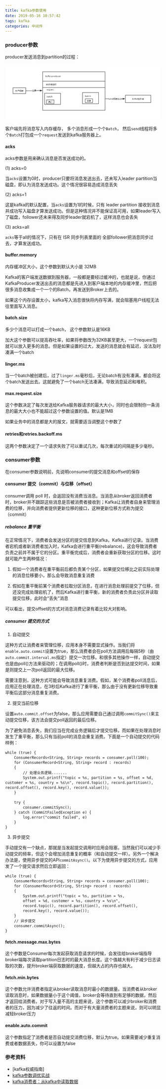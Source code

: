 ```yaml
---
title: kafka参数使用
date: 2019-05-16 10:57:42
tags: kafka
categories: 中间件
---
```


### producer参数


producer发送消息到partition的过程：

![](/images/kafka/kafka-producer-send.png)

客户端先将消息写入内存缓存， 多个消息形成一个个`Batch`， 然后`send`线程将多个`Batch`打包成一个`request`发送到kafka服务器上。

#### acks

acks参数是用来确认消息是否发送成功的。

(1) acks=0

当`acks`设置为0时，producer只要将消息发送出去，还未写入leader partition当磁盘，即认为消息发送成功。这个情况很容易造成消息丢失

(2) acks=1

这是kafka的默认配置，当`acks`设置为1的时候，只有 leader partition 接收到消息并成功写入磁盘才算发送成功。但是这种情况并不能保证高可用，如果leader写入了磁盘，follower还未来得及同步leader就宕机了，这样消息也会丢失

(3) acks=all

`acks`等于all的情况下，只有在 ISR 同步列表里面的
全部follower把消息同步过去，才算发送成功。

#### buffer.memory

内存缓冲区大小，这个参数到默认大小是 32MB

Kafka的客户端发送数据到服务器，一般都是要经过缓冲的，也就是说，你通过KafkaProducer发送出去的消息都是先进入到客户端本地的内存缓冲里，然后把很多消息收集成一个一个的Batch，再发送到Broker上去的。

如果这个内存设置太小，kafka写入消息很快将内存写满，就会阻塞用户线程无法往里面写入消息。

#### batch.size

多少个消息可以打成一个batch， 这个参数默认是16KB

加大这个参数可以提高吞吐率，如果将参数改为32KB甚至更大，一个request包就可以放入更多的消息。但是如果设置的过大，发送的消息就会有延迟，没法及时凑满一个batch

#### linger.ms

当一个batch被创建后，过了`linger.ms`毫秒后，无论batch有没有凑满，都会将这个batch发送出去。这就避免了一个batch无法凑满，导致消息延迟和堆积。

#### max.request.size

这个参数决定了每次发送给Kafka服务器请求的最大大小，同时也会限制你一条消息的最大大小也不能超过这个参数设置的值。默认是1MB

如果业务中的消息都是大的报文，就需要适当调整这个参数了

#### retries和retries.backoff.ms

这两个参数决定了一个请求失败了可以重试几次，每次重试的间隔是多少毫秒。


### consumer参数

在consumer参数说明前，先说明consumer的提交消息和offset的保存

#### consumer 提交（commit）与位移（offset）

consumer调用 poll 时，会返回没有消费当消息。当消息从broker返回消费者时，broker并不跟踪这些消息是否被消费者接收到；Kafka让消费者自身来管理消费的位移，并向消费者提供更新位移的接口，这种更新位移方式称为提交（commit）

##### rebalance 重平衡

在正常情况下，消费者会发送分区的提交信息到Kafka，Kafka进行记录。当消费者宕机或者新消费者加入时，Kafka会进行重平衡(rebalance)，这会导致消费者负责之前并不属于它的分区。重平衡完成后，消费者会重新获取分区的位移。这时就可能产生两种情况：

1. 假如一个消费者在重平衡前后都负责某个分区，如果提交位移比之前实际处理的消息位移要小，那么会导致消息重复消费

2. 假如在重平衡前某个消费者拉取分区消息，在进行消息处理前提交了位移，但还没完成处理宕机了，然后Kafka进行重平衡，新的消费者负责此分区并读取提交位移，此时会“丢失”消息

可以看出，提交offset的方式对消息消费记录有着比较大对影响。

##### consumer 提交的方式

1. 自动提交

这种方式让消费者来管理位移，应用本身不需要显式操作。当我们将`enable.auto.commit`设置为true，那么消费者会在poll方法调用后每隔5秒（由`auto.commit.interval.ms`指定）提交一次位移。和很多其他操作一样，自动提交也是由poll()方法来驱动的；在调用poll()时，消费者判断是否到达提交时间，如果是则提交上一次poll返回的最大位移。

需要注意到，这种方式可能会导致消息重复消费。假如，某个消费者poll消息后，应用正在处理消息，在3秒后Kafka进行了重平衡，那么由于没有更新位移导致重平衡后这部分消息重复消费。

2. 提交当前位移

设置`auto.commit.offset`为false，那么应用需要自己通过调用`commitSync()`来主动提交位移，该方法会提交poll返回的最后位移。

为了避免消息丢失，我们应当在完成业务逻辑后才提交位移。而如果在处理消息时发生了重平衡，那么只有当前poll的消息会重复消费。下面是一个自动提交的代码样例：
```
while (true) {
    ConsumerRecords<String, String> records = consumer.poll(100);
    for (ConsumerRecord<String, String> record : records)
    {
        // 处理业务逻辑.......
        System.out.printf("topic = %s, partition = %s, offset = %d, customer = %s, country = %s\n", record.topic(), record.partition(), record.offset(), record.key(), record.value());
    }
    
    try {
        consumer.commitSync();
    } catch (CommitFailedException e) {
        log.error("commit failed", e)
    }
}
```

3. 异步提交

手动提交有一个缺点，那就是当发起提交调用时应用会阻塞。当然我们可以减少手动提交的频率，但这个会增加消息重复的概率（和自动提交一样）。另外一个解决办法是，使用异步提交的API`commitAsync()`。以下为使用异步提交的方式，应用发了一个提交请求然后立即返回：
```
while (true) {
    ConsumerRecords<String, String> records = consumer.poll(100);
    for (ConsumerRecord<String, String> record : records)
    {
        System.out.printf("topic = %s, partition = %s,
        offset = %d, customer = %s, country = %s\n",
        record.topic(), record.partition(), record.offset(),
        record.key(), record.value());
    }
    // 异步提交
    consumer.commitAsync();
}
```
#### fetch.message.max.bytes

这个参数是Consumer每次发起获取消息请求的时候，会发往给broker端指导broker端每次读取partition日志时的最大消息长度。这个值越大有利于减少日志读取的次数，提升broker端获取数据的速度，但越大占的内存也越大。

#### fetch.min.bytes

这个参数允许消费者指定从broker读取消息时最小的数据量。当消费者从broker读取消息时，如果数据量小于这个阈值，broker会等待直到有足够的数据，然后才返回给消费者。对于写入量不高的主题来说，这个参数可以减少broker和消费者的压力，因为减少了往返的时间。而对于有大量消费者的主题来说，则可以明显减轻broker压力

#### enable.auto.commit

这个参数指定了消费者是否自动提交消费位移，默认为true。如果需要减少重复消费或者数据丢失，你可以设置为false


### 参考资料
- [kafka权威指南]
- [kafka参数调优实战](https://juejin.im/post/5cdc5c6bf265da038145fd9f)
- [kafka消费者：从kafka中读取数据](http://www.dengshenyu.com/%E5%88%86%E5%B8%83%E5%BC%8F%E7%B3%BB%E7%BB%9F/2017/11/14/kafka-consumer.html)
